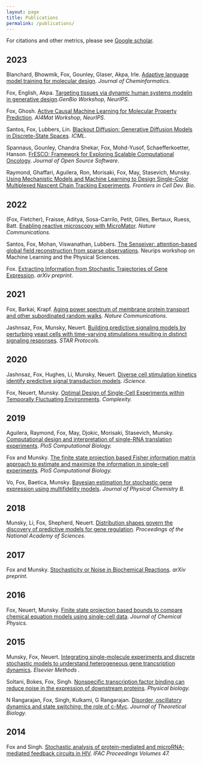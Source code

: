 ```yaml
---
layout: page
title: Publications
permalink: /publications/
---
```

For citations and other metrics, please see [Google scholar](https://scholar.google.com/citations?user=PrYu53UAAAAJ&hl=en&authuser=2). 
## 2023
Blanchard, Bhowmik, Fox, Gounley, Glaser, Akpa, Irle. [Adaptive language model training for molecular design](https://jcheminf.biomedcentral.com/articles/10.1186/s13321-023-00719-7). *Journal of Cheminformatics*. 

Fox, English, Akpa. [Targeting tissues via dynamic human systems modelin in generative design](https://openreview.net/attachment?id=lOIKlYR3vX&name=pdf).*GenBio Workshop, NeurIPS*. 

Fox, Ghosh. [Active Causal Machine Learning for Molecular Property Prediction](https://openreview.net/forum?id=57EslEJNOj). *AI4Mat Workshop, NeurIPS.*

Santos, Fox, Lubbers, Lin. [Blackout Diffusion: Generative Diffusion Models in Discrete-State Spaces](https://arxiv.org/abs/2305.11089). *ICML*. 

Spannaus, Gounley, Chandra Shekar, Fox, Mohd-Yusof, Schaefferkoetter, Hanson. [FrESCO: Framework for Exploring Scalable Computational Oncology](https://joss.theoj.org/papers/10.21105/joss.05345). *Journal of Open Source Software*. 

Raymond, Ghaffari, Aguilera, Ron, Morisaki, Fox, May, Stasevich, Munsky. [Using Mechanistic Models and Machine Learning to Design Single-Color Multiplexed Nascent Chain Tracking Experiments](https://www.frontiersin.org/articles/10.3389/fcell.2023.1151318/full). *Frontiers in Cell Dev. Bio*.


## 2022 
(Fox, Fletcher), Fraisse, Aditya, Sosa-Carrilo, Petit, Gilles, Bertaux, Ruess, Batt. [Enabling reactive microscopy with MicroMator](https://www.nature.com/articles/s41467-022-29888-z#citeas). *Nature Communications.*

Santos, Fox, Mohan, Viswanathan, Lubbers. [The Senseiver: attention-based global field reconstruction from sparse observations](https://ml4physicalsciences.github.io/2022/files/NeurIPS_ML4PS_2022_173.pdf). Neurips workshop on Machine Learning and the Physical Sciences.

Fox. [Extracting Information from Stochastic Trajectories of Gene Expression](https://arxiv.org/pdf/2206.14874.pdf). *arXiv preprint*. 

## 2021
Fox, Barkai, Krapf. [Aging power spectrum of membrane protein transport and other subordinated random walks](https://www.nature.com/articles/s41467-021-26465-8). *Nature Communications*.

Jashnsaz, Fox, Munsky, Neuert. [Building predictive signaling models by perturbing yeast cells with time-varying stimulations resulting in distinct signaling responses](https://star-protocols.cell.com/protocols/786). *STAR Protocols.*


## 2020 
Jashnsaz, Fox, Hughes, Li, Munsky, Neuert. [Diverse cell stimulation kinetics identify predictive signal transduction models](https://www.cell.com/iscience/fulltext/S2589-0042(20)30757-4). *iScience.*

Fox, Neuert, Munsky. [Optimal Design of Single-Cell Experiments within Temporally Fluctuating Environments](https://www.hindawi.com/journals/complexity/2020/8536365/). *Complexity.* 

## 2019

Aguilera, Raymond, Fox, May, Djokic, Morisaki, Stasevich, Munsky. [Computational design and interpretation of single-RNA translation experiments](https://journals.plos.org/ploscompbiol/article?id=10.1371/journal.pcbi.1007425). *PloS Computational Biology.*

Fox and Munsky. [The finite state projection based Fisher information matrix approach to estimate and maximize the information in single-cell experiments](https://journals.plos.org/ploscompbiol/article?id=10.1371/journal.pcbi.1006365). *PloS Computational Biology.*

Vo, Fox, Baetica, Munsky. [Bayesian estimation for stochastic gene expression using multifidelity models](https://pubs.acs.org/doi/10.1021/acs.jpcb.8b10946). *Journal of Physical Chemistry B.*

## 2018 

Munsky, Li, Fox, Shepherd, Neuert. [Distribution shapes govern the discovery of predictive models for gene regulation](http://www.pnas.org/content/early/2018/06/28/1804060115.short). *Proceedings of the National Academy of Sciences.*
## 2017
Fox and Munsky. [Stochasticity or Noise in Biochemical Reactions](https://arxiv.org/abs/1708.09264). *arXiv preprint.*
## 2016 
Fox, Neuert, Munsky. [Finite state projection based bounds to compare chemical equation models using single-cell data](https://aip.scitation.org/doi/full/10.1063/1.4960505). *Journal of Chemical Physics.* 
## 2015 
Munsky, Fox, Neuert. [Integrating single-molecule experiments and discrete stochastic models to understand heterogeneous gene trancsription dynamics](https://www.sciencedirect.com/science/article/pii/S1046202315002510). *Elsevier Methods .*

Soltani, Bokes, Fox, Singh. [Nonspecific transcription factor binding can reduce noise in the expression of downstream proteins](http://iopscience.iop.org/article/10.1088/1478-3975/12/5/055002/meta). *Physical biology.*

N Rangarajan, Fox, Singh, Kulkami, G Rangarajan. [Disorder, oscillatory dynamics and state switching: the role of c-Myc](https://www.sciencedirect.com/science/article/pii/S0022519315004567). *Journal of Theoretical Biology.*
## 2014
Fox and Singh. [Stochastic analysis of protein-mediated and microRNA-mediated feedback circuits in HIV](https://www.sciencedirect.com/science/article/pii/S1474667016417684). *IFAC Proceedings Volumes 47.* 

